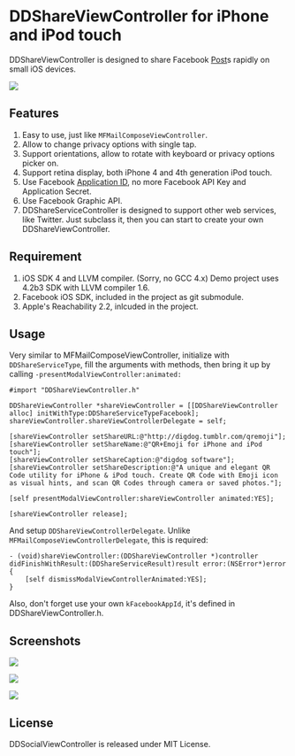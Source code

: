 # DDShareViewController for iPhone and iPod touch

DDShareViewController is designed to share Facebook [Post][1]s rapidly on small iOS devices.

![](https://github.com/digdog/DDShareViewController/raw/master/Screenshots/Screenshot1.png)

## Features

1. Easy to use, just like <code>MFMailComposeViewController</code>.
2. Allow to change privacy options with single tap.
3. Support orientations, allow to rotate with keyboard or privacy options picker on.
4. Support retina display, both iPhone 4 and 4th generation iPod touch.
5. Use Facebook [Application ID][2], no more Facebook API Key and Application Secret.
6. Use Facebook Graphic API.
7. DDShareServiceController is designed to support other web services, like Twitter. Just subclass it, then you can start to create your own DDShareViewController.

## Requirement

1. iOS SDK 4 and LLVM compiler. (Sorry, no GCC 4.x) Demo project uses 4.2b3 SDK with LLVM compiler 1.6.
2. Facebook iOS SDK, included in the project as git submodule.
3. Apple's Reachability 2.2, inlcuded in the project.

## Usage

Very similar to MFMailComposeViewController, initialize with <code>DDShareServiceType</code>, fill the arguments with methods, then bring it up by calling <code>-presentModalViewController:animated:</code>

	#import "DDShareViewController.h"

	DDShareViewController *shareViewController = [[DDShareViewController alloc] initWithType:DDShareServiceTypeFacebook];
	shareViewController.shareViewControllerDelegate = self;
	
	[shareViewController setShareURL:@"http://digdog.tumblr.com/qremoji"];
	[shareViewController setShareName:@"QR+Emoji for iPhone and iPod touch"];
	[shareViewController setShareCaption:@"digdog software"];
	[shareViewController setShareDescription:@"A unique and elegant QR Code utility for iPhone & iPod touch. Create QR Code with Emoji icon as visual hints, and scan QR Codes through camera or saved photos."];
	
	[self presentModalViewController:shareViewController animated:YES];
	
	[shareViewController release];
	
And setup <code>DDShareViewControllerDelegate</code>. Unlike <code>MFMailComposeViewControllerDelegate</code>, this is required:

	- (void)shareViewController:(DDShareViewController *)controller didFinishWithResult:(DDShareServiceResult)result error:(NSError*)error {
		[self dismissModalViewControllerAnimated:YES];
	}

Also, don't forget use your own <code>kFacebookAppId</code>, it's defined in DDShareViewController.h. 

## Screenshots

![](https://github.com/digdog/DDShareViewController/raw/master/Screenshots/Screenshot2.png)  

![](https://github.com/digdog/DDShareViewController/raw/master/Screenshots/Screenshot3.png)  

![](https://github.com/digdog/DDShareViewController/raw/master/Screenshots/Screenshot4.png)  

## License

DDSocialViewController is released under MIT License.

[1]: http://developers.facebook.com/docs/reference/api/post
[2]: http://www.facebook.com/developers/apps.php